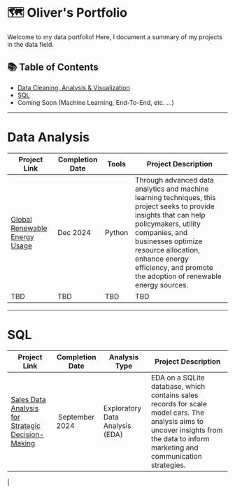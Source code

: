 # 🗺 Oliver's Portfolio

Welcome to my data portfolio! Here, I document a summary of my projects in the data field. 

## 📚 Table of Contents
- [Data Cleaning, Analysis & Visualization](#data-analysis)
- [SQL](#sql)
- Coming Soon (Machine Learning, End-To-End, etc. ...)

***

# Data Analysis

| Project Link | Completion Date | Tools | Project Description | 
|---|---|---|---|
| [Global Renewable Energy Usage](https://github.com/oliverkerstenDS/Portfolio/blob/main/GlobalEnergyUsage_MonthlyUsagePrediction/Notebook_GEU_MUP.ipynb) | Dec 2024 | Python | Through advanced data analytics and machine learning techniques, this project seeks to provide insights that can help policymakers, utility companies, and businesses optimize resource allocation, enhance energy efficiency, and promote the adoption of renewable energy sources. |
| TBD | TBD | TBD | TBD |

***

# SQL

| Project Link | Completion Date | Analysis Type  | Project Description | 
|---|---|---|---|
| [Sales Data Analysis for Strategic Decision-Making]() | September 2024 | Exploratory Data Analysis (EDA) | EDA on a SQLite database, which contains sales records for scale model cars. The analysis aims to uncover insights from the data to inform marketing and communication strategies.
 |
